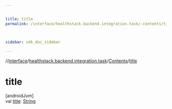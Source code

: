 ```yaml
---


title: title
permalink: /interface/healthstack.backend.integration.task/-contents/title.html



sidebar: sdk_doc_sidebar

---
```



//[interface](/bi_interface.html)/[healthstack.backend.integration.task](../index.html)/[Contents](index.html)/[title](title.html)



# title



[androidJvm]\
val [title](title.html): [String](https://kotlinlang.org/api/latest/jvm/stdlib/kotlin/-string/index.html)






